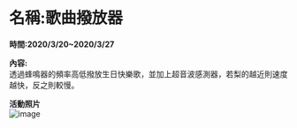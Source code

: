 # **名稱:歌曲撥放器**  

**時間:2020/3/20~2020/3/27**

**內容:**  
透過蜂鳴器的頻率高低撥放生日快樂歌，並加上超音波感測器，若梨的越近則速度越快，反之則較慢。

**活動照片**  
![image](https://github.com/kenlu250/distence_measure/blob/master/P_20200306_094447.jpg)
